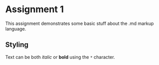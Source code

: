 # Assignment 1

This assignment demonstrates some basic stuff about the .md markup language.

## Styling

Text can be both *italic* or **bold** using the `*` character.
